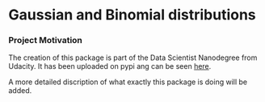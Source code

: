 # Gaussian and Binomial distributions


### Project Motivation
The creation of this package is part of the Data Scientist Nanodegree from Udacity.
It has been uploaded on pypi ang can be seen [here](https://pypi.org/project/Gaussian-and-Binomial-distributions/).

A more detailed discription of what exactly this package is doing will be added.


